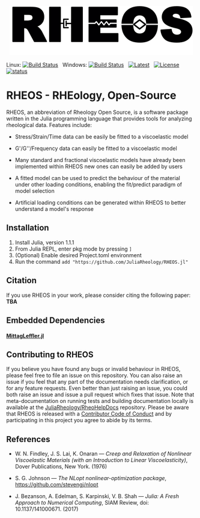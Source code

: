 ﻿<a name="logo"/>
<div align="center">
<img src="docs/Logo.png" height="130"></img>
</a>
</div>

Linux: [![Build Status](https://travis-ci.org/JuliaRheology/RHEOS.jl.svg?branch=master)](https://travis-ci.org/JuliaRheology/RHEOS.jl) &nbsp;
Windows: [![Build Status](https://ci.appveyor.com/api/projects/status/github/JuliaRheology/RHEOS.jl?branch=master&svg=true)](https://ci.appveyor.com/project/JuliaRheology/RHEOS-jl) &nbsp;
[![Latest](https://img.shields.io/badge/docs-latest-blue.svg)](https://JuliaRheology.github.io/RHEOS.jl/latest) &nbsp;
[![License](https://img.shields.io/badge/License-MIT-ff69b2.svg?style=flat)](LICENSE.md) &nbsp;
[![status](https://joss.theoj.org/papers/553250d815e1990db1b89c742854c71a/status.svg)](https://joss.theoj.org/papers/553250d815e1990db1b89c742854c71a)

# RHEOS - RHEology, Open-Source
RHEOS, an abbreviation of Rheology Open Source, is a software package written in the Julia programming language that provides tools for analyzing rheological data. Features include:

- Stress/Strain/Time data can be easily be fitted to a viscoelastic model

- G'/G''/Frequency data can easily be fitted to a viscoelastic model

- Many standard and fractional viscoelastic models have already been implemented within RHEOS new ones can easily be added by users

- A fitted model can be used to predict the behaviour of the material under other loading conditions, enabling the fit/predict paradigm of model selection

- Artificial loading conditions can be generated within RHEOS to better understand a model's response

## Installation
1. Install Julia, version 1.1.1
2. From Julia REPL, enter pkg mode by pressing ```]```
3. (Optional) Enable desired Project.toml environment
4. Run the command ```add "https://github.com/JuliaRheology/RHEOS.jl"```

## Citation
If you use RHEOS in your work, please consider citing the following paper:
**TBA**

## Embedded Dependencies
#### [MittagLeffler.jl](https://github.com/jlapeyre/MittagLeffler.jl)

## Contributing to RHEOS
If you believe you have found any bugs or invalid behaviour in RHEOS, please feel free to file an issue on this repository. You can also raise an issue if you feel that any part of the documentation needs clarification, or for any feature requests. Even better than just raising an issue, you could both raise an issue and issue a pull request which fixes that issue. Note that meta-documentation on running tests and building documentation locally is available at the [JuliaRheology/RheoHelpDocs](https://github.com/JuliaRheology/RheoHelpDocs) repository. Please be aware that RHEOS is released with a [Contributor Code of Conduct](CONDUCT.md) and by participating in this project you agree to abide by its terms.

## References

+ W. N. Findley, J. S. Lai, K. Onaran — *Creep and Relaxation of Nonlinear Viscoelastic Materials (with an Introduction to Linear Viscoelasticity)*, Dover Publications, New York. (1976)

+ S. G. Johnson — *The NLopt nonlinear-optimization package*, https://github.com/stevengj/nlopt

+ J. Bezanson, A. Edelman, S. Karpinski, V. B. Shah — *Julia: A Fresh Approach to Numerical Computing*, SIAM Review, doi: 10.1137/141000671. (2017)
